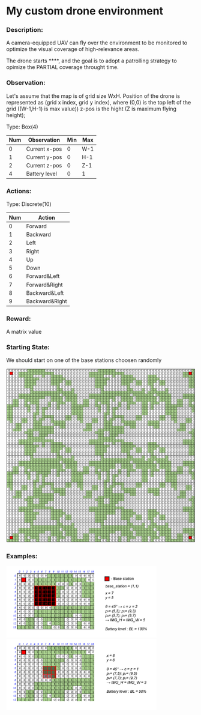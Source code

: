 # My custom drone environment

### Description:
A camera-equipped UAV can fly over the environment to be monitored to optimize the visual coverage of high-relevance areas. 
        
The drone starts ****, and the goal is to adopt a patrolling strategy to opimize the PARTIAL coverage throught time.

### Observation:
     
Let's assume that the map is of grid size WxH. Position of the drone is represented as (grid x index, grid y index), where (0,0) is the top left of the grid ((W-1,H-1) is max value)) z-pos is the hight (Z is maximum flying height);
     
Type: Box(4)

Num |    Observation    |   Min   |    Max
----|-------------------|---------|-----------
0   |    Current x-pos  |    0    |    W-1
1   |    Current y-pos  |    0    |    H-1
2   |    Current z-pos  |    0    |    Z-1
4   |    Battery level  |    0    |     1

### Actions:

Type: Discrete(10)

Num  |  Action
-----|------------------
0    |  Forward
1    |  Backward
2    |  Left
3    |  Right
4    |  Up      
5    |  Down   
6    |  Forward&Left
7    |  Forward&Right 
8    |  Backward&Left
9    |  Backward&Right 

### Reward:

A matrix value   


### Starting State:
We should start on one of the base stations choosen randomly


<img src="https://github.com/AlinaKasiuk/my_drone_env_1/blob/main/examples/map.png" width="800">

### Examples:

<img src="https://github.com/AlinaKasiuk/my_drone_env_1/blob/main/examples/example_2.png" width="400">
<img src="https://github.com/AlinaKasiuk/my_drone_env_1/blob/main/examples/example_1.png" width="400">

